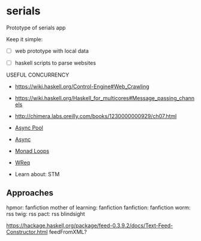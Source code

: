 # serials
Prototype of serials app

Keep it simple:

* [ ] web prototype with local data
* [ ] haskell scripts to parse websites


USEFUL CONCURRENCY

- https://wiki.haskell.org/Control-Engine#Web_Crawling
- https://wiki.haskell.org/Haskell_for_multicores#Message_passing_channels
- http://chimera.labs.oreilly.com/books/1230000000929/ch07.html
- [Async Pool](https://hackage.haskell.org/package/async-pool)
- [Async](https://hackage.haskell.org/package/async)
- [Monad Loops](https://hackage.haskell.org/package/monad-loops)


- [WReq](http://www.serpentine.com/wreq/tutorial.html)
- Learn about: STM


Approaches
----------

hpmor: fanfiction
mother of learning: fanfiction
fanfiction: fanfiction
worm: rss
twig: rss
pact: rss
blindsight


https://hackage.haskell.org/package/feed-0.3.9.2/docs/Text-Feed-Constructor.html
 feedFromXML?

